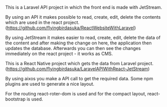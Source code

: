 This is a Laravel API project in which the front end is made with JetStream.

By using an API it makes possible to read, create, edit, delete the contents which are used in the react project. (https://github.com/flyingbirdasuka/ReactWebsiteWithLaravel)

By using JetStream it makes easier to read, create, edit, delete the data of the content and after making the change 
on here, the application then updates the database. Afterwards you can then see the changes immediately on the react project - it works as CMS. 



This is a React Native project which gets the data from Laravel project. (https://github.com/flyingbirdasuka/LaravelAPIWithReact-JetStream)

By using aixos you make a API call to get the required data. Some npm plugins are used to generate a nice layout.

For the routing react-roter-dom is used and for the compact layout, react-bootstrap is used. 

